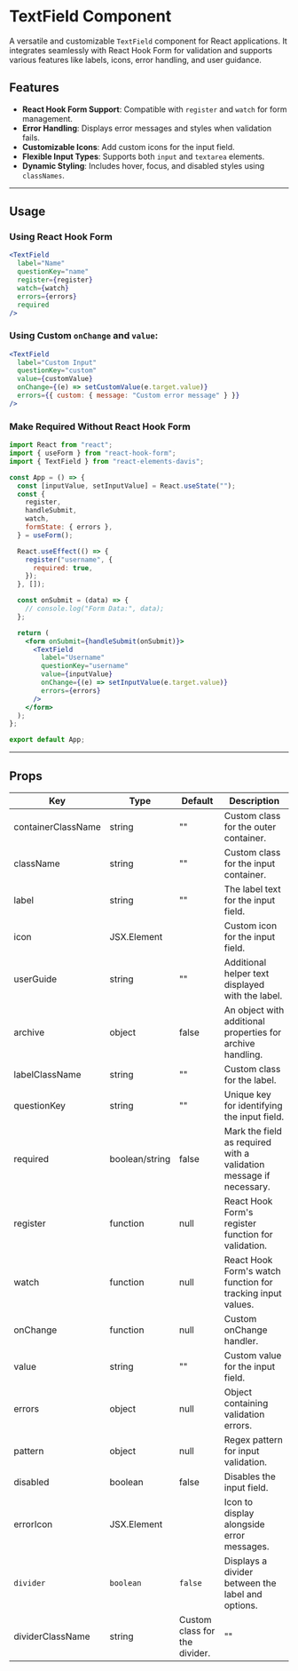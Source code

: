 # TextField Component

A versatile and customizable `TextField` component for React applications. It integrates seamlessly with React Hook Form for validation and supports various features like labels, icons, error handling, and user guidance.

## Features

- **React Hook Form Support**: Compatible with `register` and `watch` for form management.
- **Error Handling**: Displays error messages and styles when validation fails.
- **Customizable Icons**: Add custom icons for the input field.
- **Flexible Input Types**: Supports both `input` and `textarea` elements.
- **Dynamic Styling**: Includes hover, focus, and disabled styles using `classNames`.

---

## Usage

### Using React Hook Form

```jsx
<TextField
  label="Name"
  questionKey="name"
  register={register}
  watch={watch}
  errors={errors}
  required
/>
```

### Using Custom `onChange` and `value`:

```jsx
<TextField
  label="Custom Input"
  questionKey="custom"
  value={customValue}
  onChange={(e) => setCustomValue(e.target.value)}
  errors={{ custom: { message: "Custom error message" } }}
/>
```

### Make Required Without React Hook Form

```jsx
import React from "react";
import { useForm } from "react-hook-form";
import { TextField } from "react-elements-davis";

const App = () => {
  const [inputValue, setInputValue] = React.useState("");
  const {
    register,
    handleSubmit,
    watch,
    formState: { errors },
  } = useForm();

  React.useEffect(() => {
    register("username", {
      required: true,
    });
  }, []);

  const onSubmit = (data) => {
    // console.log("Form Data:", data);
  };

  return (
    <form onSubmit={handleSubmit(onSubmit)}>
      <TextField
        label="Username"
        questionKey="username"
        value={inputValue}
        onChange={(e) => setInputValue(e.target.value)}
        errors={errors}
      />
    </form>
  );
};

export default App;
```

---

## Props

| Key                | Type           | Default                       | Description                                                        |
| ------------------ | -------------- | ----------------------------- | ------------------------------------------------------------------ |
| containerClassName | string         | ""                            | Custom class for the outer container.                              |
| className          | string         | ""                            | Custom class for the input container.                              |
| label              | string         | ""                            | The label text for the input field.                                |
| icon               | JSX.Element    | <BsPencilSquare />            | Custom icon for the input field.                                   |
| userGuide          | string         | ""                            | Additional helper text displayed with the label.                   |
| archive            | object         | false                         | An object with additional properties for archive handling.         |
| labelClassName     | string         | ""                            | Custom class for the label.                                        |
| questionKey        | string         | ""                            | Unique key for identifying the input field.                        |
| required           | boolean/string | false                         | Mark the field as required with a validation message if necessary. |
| register           | function       | null                          | React Hook Form's register function for validation.                |
| watch              | function       | null                          | React Hook Form's watch function for tracking input values.        |
| onChange           | function       | null                          | Custom onChange handler.                                           |
| value              | string         | ""                            | Custom value for the input field.                                  |
| errors             | object         | null                          | Object containing validation errors.                               |
| pattern            | object         | null                          | Regex pattern for input validation.                                |
| disabled           | boolean        | false                         | Disables the input field.                                          |
| errorIcon          | JSX.Element    | <BiError />                   | Icon to display alongside error messages.                          |
| `divider`          | `boolean`      | `false`                       | Displays a divider between the label and options.                  |
| dividerClassName   | string         | Custom class for the divider. | ""                                                                 |
